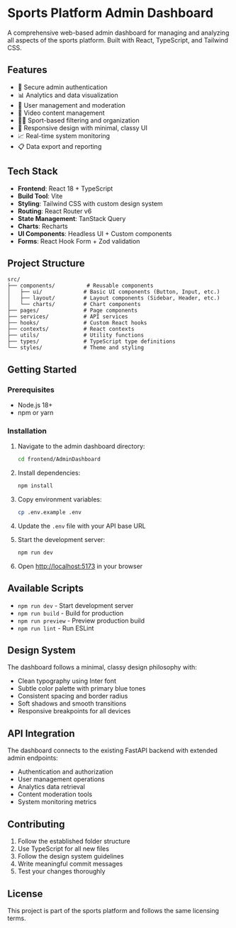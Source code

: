 # Sports Platform Admin Dashboard

A comprehensive web-based admin dashboard for managing and analyzing all aspects of the sports platform. Built with React, TypeScript, and Tailwind CSS.

## Features

- 🔐 Secure admin authentication
- 📊 Analytics and data visualization
- 👥 User management and moderation
- 🎥 Video content management
- 🏃‍♂️ Sport-based filtering and organization
- 📱 Responsive design with minimal, classy UI
- 📈 Real-time system monitoring
- 📋 Data export and reporting

## Tech Stack

- **Frontend**: React 18 + TypeScript
- **Build Tool**: Vite
- **Styling**: Tailwind CSS with custom design system
- **Routing**: React Router v6
- **State Management**: TanStack Query
- **Charts**: Recharts
- **UI Components**: Headless UI + Custom components
- **Forms**: React Hook Form + Zod validation

## Project Structure

```
src/
├── components/          # Reusable components
│   ├── ui/             # Basic UI components (Button, Input, etc.)
│   ├── layout/         # Layout components (Sidebar, Header, etc.)
│   └── charts/         # Chart components
├── pages/              # Page components
├── services/           # API services
├── hooks/              # Custom React hooks
├── contexts/           # React contexts
├── utils/              # Utility functions
├── types/              # TypeScript type definitions
└── styles/             # Theme and styling
```

## Getting Started

### Prerequisites

- Node.js 18+ 
- npm or yarn

### Installation

1. Navigate to the admin dashboard directory:
   ```bash
   cd frontend/AdminDashboard
   ```

2. Install dependencies:
   ```bash
   npm install
   ```

3. Copy environment variables:
   ```bash
   cp .env.example .env
   ```

4. Update the `.env` file with your API base URL

5. Start the development server:
   ```bash
   npm run dev
   ```

6. Open [http://localhost:5173](http://localhost:5173) in your browser

## Available Scripts

- `npm run dev` - Start development server
- `npm run build` - Build for production
- `npm run preview` - Preview production build
- `npm run lint` - Run ESLint

## Design System

The dashboard follows a minimal, classy design philosophy with:

- Clean typography using Inter font
- Subtle color palette with primary blue tones
- Consistent spacing and border radius
- Soft shadows and smooth transitions
- Responsive breakpoints for all devices

## API Integration

The dashboard connects to the existing FastAPI backend with extended admin endpoints:

- Authentication and authorization
- User management operations
- Analytics data retrieval
- Content moderation tools
- System monitoring metrics

## Contributing

1. Follow the established folder structure
2. Use TypeScript for all new files
3. Follow the design system guidelines
4. Write meaningful commit messages
5. Test your changes thoroughly

## License

This project is part of the sports platform and follows the same licensing terms.